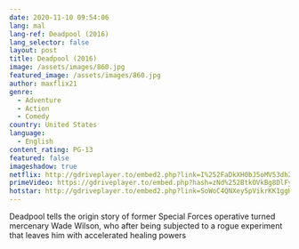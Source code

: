 ```yaml
---
date: 2020-11-10 09:54:06
lang: mal
lang-ref: Deadpool (2016)
lang_selector: false
layout: post
title: Deadpool (2016)
image: /assets/images/860.jpg
featured_image: /assets/images/860.jpg
author: maxflix21
genre:
  - Adventure
  - Action
  - Comedy
country: United States
language:
  - English
content_rating: PG-13
featured: false
imageshadow: true
netflix: http://gdriveplayer.to/embed2.php?link=I%252FaDkXH0bJ5oMV53dh2fZgnMLRtqru9DiAIGjroce%252B2EyHI3l2MEVJzMcQIFSS8%252BO8kaawwRaidVsAMDkCMzjeVV4Wz8UBTTsOuRnI24fgCqyJ1E614AYzZHZdRLp1%252B2cl4B04WuRzRWs8AkVnMWheFGzi5LwCI4p5Sm3LzAe4gn8SxTFnYJ4zcvYWXB0BwgRXGL56qis7oItgM9Xv3kIk
primeVideo: https://gdriveplayer.to/embed.php?hash=zNd%252BtkOVkBg8DlFy3XP3fwY3hM7oBqF1lZ2ZnxKhlleX8zh5UQbHJAilcwpId6AP5t5AWdohEVscAW%252FpwNdDdz%252BGJUfVXoy%252Btv%252FxxnU76Fmb8jWrZ%252F3bLPNKeujWA8PETOvG%252BQ1Pm%252BOzYi1M%252BZObHlJwYpzkKBVT20msG8grGFe4aak5UspH7L2kmg7fxYZ45s8MCm1%252F6Axxu3yiMvJDxcR2TLlR5fJLD9DL7vM%252Bs1IBIk588SJ3ZR7NsgA%252BscCYFvdlNR31C281DvFJs0sK4KhMbQD7EkPUjHQLGQUS6zWPhtalL%252F0EML3S6L5%252FDLd7U%253D
hotstar: http://gdriveplayer.to/embed2.php?link=SoWoC4QNXey5pVikrKK1ggHygUIVi1Md%252Beo6p1v2P1rLudN5CYBEkrOPiTHMcVC226uLltYqnw0%252FiU7QkjfyDmVLi%252FR5UDqpC7SY%252FAVqJogMHFdmVY98IlcETbyvvFqwH2ldjibETuop7AqjKzaKq9CPzLbTx5IxQHsAoVUpFtZec2hKNX6uyq1tn4kmvgAZho%252BAfUsloc0YnTluG3ExVeYiwZFGeHzcegB8hS6Dptu%252BbEQWNvsvzwI0e9IUXFde36%252FfqjAOxugeSVD9Y46E11
---
```

Deadpool tells the origin story of former Special Forces operative turned mercenary Wade Wilson, who after being subjected to a rogue experiment that leaves him with accelerated healing powers